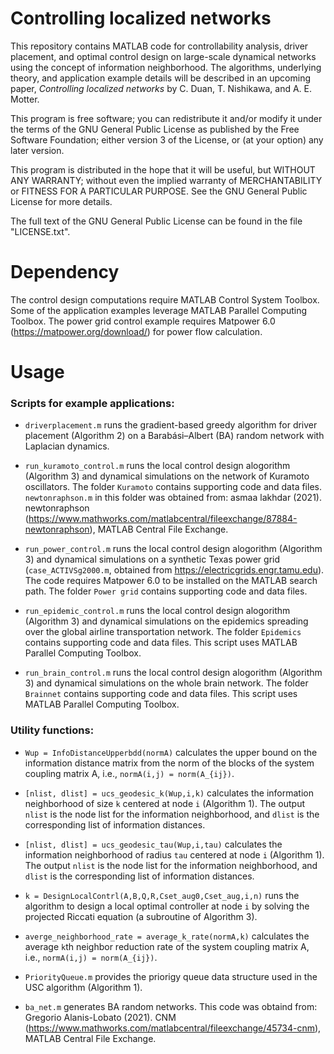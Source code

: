# Controlling localized networks
This repository contains MATLAB code for controllability analysis, driver placement, and optimal control design on large-scale dynamical networks using the concept of information neighborhood. The algorithms, underlying theory, and application example details will be described in an upcoming paper, <i>Controlling localized networks</i> by C. Duan, T. Nishikawa, and A. E. Motter.

This program is free software; you can redistribute it and/or modify it under the terms of the GNU General Public License as published by the Free Software Foundation; either version 3 of the License, or (at your option) any later version.

This program is distributed in the hope that it will be useful, but WITHOUT ANY WARRANTY; without even the implied warranty of MERCHANTABILITY or FITNESS FOR A PARTICULAR PURPOSE. See the GNU General Public License for more details.


The full text of the GNU General Public License can be found in the file "LICENSE.txt".


# Dependency

The control design computations require MATLAB Control System Toolbox. Some of the application examples leverage MATLAB Parallel Computing Toolbox. 
The power grid control example requires Matpower 6.0 (https://matpower.org/download/) for power flow calculation. 


# Usage

### Scripts for example applications:

* `driverplacement.m` runs the gradient-based greedy algorithm for driver placement (Algorithm 2) on a Barabási–Albert (BA) random network with Laplacian dynamics.

* `run_kuramoto_control.m` runs the local control design alogorithm (Algorithm 3) and dynamical simulations on the network of Kuramoto oscillators. The folder `Kuramoto` contains supporting code and data files. `newtonraphson.m` in this folder was obtained from: asmaa lakhdar (2021). newtonraphson (https://www.mathworks.com/matlabcentral/fileexchange/87884-newtonraphson), MATLAB Central File Exchange.

* `run_power_control.m` runs the local control design alogorithm (Algorithm 3) and dynamical simulations on a synthetic Texas power grid (`case_ACTIVSg2000.m`, obtained from https://electricgrids.engr.tamu.edu). The code requires Matpower 6.0 to be installed on the MATLAB search path. The folder `Power grid` contains supporting code and data files.

* `run_epidemic_control.m` runs the local control design alogorithm (Algorithm 3) and dynamical simulations on the epidemics spreading over the global airline transportation network. The folder `Epidemics` contains supporting code and data files. This script uses MATLAB Parallel Computing Toolbox.

* `run_brain_control.m` runs the local control design alogorithm (Algorithm 3) and dynamical simulations on the whole brain network. The folder `Brainnet` contains supporting code and data files. This script uses MATLAB Parallel Computing Toolbox.

### Utility functions:

* `Wup = InfoDistanceUpperbdd(normA)` calculates the upper bound on the information distance matrix from the norm of the blocks of the system coupling matrix A, i.e., `normA(i,j) = norm(A_{ij})`.

* `[nlist, dlist] = ucs_geodesic_k(Wup,i,k)` calculates the information neighborhood of size `k` centered at node `i` (Algorithm 1). The output `nlist` is the node list for the information neighborhood, and `dlist` is the corresponding list of information distances.

* `[nlist, dlist] = ucs_geodesic_tau(Wup,i,tau)` calculates the information neighborhood of radius `tau` centered at node `i` (Algorithm 1). The output `nlist` is the node list for the information neighborhood, and `dlist` is the corresponding list of information distances.

* `k = DesignLocalContrl(A,B,Q,R,Cset_aug0,Cset_aug,i,n)` runs the algorithm to design a local optimal controller at node `i` by solving the projected Riccati equation (a subroutine of Algorithm 3).

* `averge_neighborhood_rate = average_k_rate(normA,k)` calculates the average `k`th neighbor reduction rate of the system coupling matrix A, i.e., `normA(i,j) = norm(A_{ij})`.

* `PriorityQueue.m` provides the priorigy queue data structure used in the USC algorithm (Algorithm 1).

* `ba_net.m` generates BA random networks. This code was obtaind from: Gregorio Alanis-Lobato (2021). CNM (https://www.mathworks.com/matlabcentral/fileexchange/45734-cnm), MATLAB Central File Exchange.


